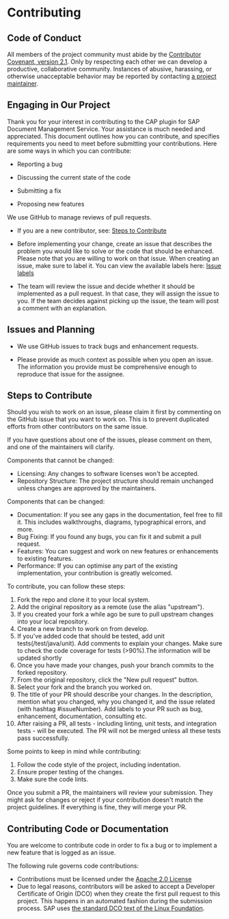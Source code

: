 # Contributing

## Code of Conduct

All members of the project community must abide by the [Contributor Covenant, version 2.1](CODE_OF_CONDUCT.md).
Only by respecting each other we can develop a productive, collaborative community.
Instances of abusive, harassing, or otherwise unacceptable behavior may be reported by contacting [a project maintainer](.reuse/dep5).

## Engaging in Our Project

Thank you for your interest in contributing to the CAP plugin for SAP Document Management Service. Your assistance is much needed and appreciated. This document outlines how you can contribute, and specifies requirements you need to meet before submitting your contributions. Here are some ways in which you can contribute: 

* Reporting a bug 

* Discussing the current state of the code 

* Submitting a fix 

* Proposing new features 

We use GitHub to manage reviews of pull requests.

* If you are a new contributor, see: [Steps to Contribute](#steps-to-contribute)

* Before implementing your change, create an issue that describes the problem you would like to solve or the code that should be enhanced. Please note that you are willing to work on that issue. When creating an issue, make sure to label it. You can view the available labels here: [Issue labels](https://github.com/cap-java/sdm/labels)

* The team will review the issue and decide whether it should be implemented as a pull request. In that case, they will assign the issue to you. If the team decides against picking up the issue, the team will post a comment with an explanation.

## Issues and Planning

* We use GitHub issues to track bugs and enhancement requests.

* Please provide as much context as possible when you open an issue. The information you provide must be comprehensive enough to reproduce that issue for the assignee.

## Steps to Contribute

Should you wish to work on an issue, please claim it first by commenting on the GitHub issue that you want to work on. This is to prevent duplicated efforts from other contributors on the same issue.

If you have questions about one of the issues, please comment on them, and one of the maintainers will clarify.

Components that cannot be changed:

* Licensing: Any changes to software licenses won't be accepted. 
* Repository Structure: The project structure should remain unchanged unless changes are approved by the maintainers. 

Components that can be changed:

* Documentation: If you see any gaps in the documentation, feel free to fill it. This includes walkthroughs, diagrams, typographical errors, and more. 
* Bug Fixing: If you found any bugs, you can fix it and submit a pull request. 
* Features: You can suggest and work on new features or enhancements to existing features. 
* Performance: If you can optimise any part of the existing implementation, your contribution is greatly welcomed. 

To contribute, you can follow these steps:

1. Fork the repo and clone it to your local system. 
2. Add the original repository as a remote (use the alias "upstream"). 
3. If you created your fork a while ago be sure to pull upstream changes into your local repository. 
4. Create a new branch to work on from develop.
5. If you've added code that should be tested, add unit tests(/test/java/unit). Add comments to explain your changes. Make sure to check the code coverage for tests (>90%).The information will be updated shortly
6. Once you have made your changes, push your branch commits to the forked repository. 
7. From the original repository, click the "New pull request" button. 
8. Select your fork and the branch you worked on. 
9. The title of your PR should describe your changes. In the description, mention what you changed, why you changed it, and the issue related (with hashtag #issueNumber). Add labels to your PR such as bug, enhancement, documentation, consulting etc. 
10. After raising a PR, all tests - including linting, unit tests, and integration tests - will be executed. The PR will not be merged unless all these tests pass successfully. 

Some points to keep in mind while contributing:

1. Follow the code style of the project, including indentation. 
2. Ensure proper testing of the changes.
3. Make sure the code lints.

Once you submit a PR, the maintainers will review your submission. They might ask for changes or reject if your contribution doesn't match the project guidelines. If everything is fine, they will merge your PR. 

## Contributing Code or Documentation

You are welcome to contribute code in order to fix a bug or to implement a new feature that is logged as an issue.

The following rule governs code contributions:

* Contributions must be licensed under the [Apache 2.0 License](./LICENSE)
* Due to legal reasons, contributors will be asked to accept a Developer Certificate of Origin (DCO) when they create the first pull request to this project. This happens in an automated fashion during the submission process. SAP uses [the standard DCO text of the Linux Foundation](https://developercertificate.org/).


